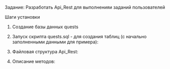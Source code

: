 Задание: Разработать Api_Rest для выполненияи заданий пользователей

Шаги установки
1. Создание базы данных quests
2. Запуск скрипта quests.sql  - для создания таблиц (с начально заполненными данными для примера):



3. Файловая структура Api_Rest:
4. Описание методов:

   
